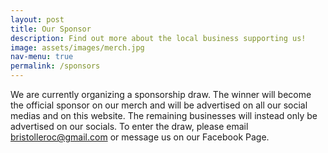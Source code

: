 ```yaml
---
layout: post
title: Our Sponsor
description: Find out more about the local business supporting us!
image: assets/images/merch.jpg
nav-menu: true
permalink: /sponsors
---
```


We are currently organizing a sponsorship draw. The winner will become the official sponsor on our merch and will be advertised on all our social medias and on this website. The remaining businesses will instead only be advertised on our socials. To enter the draw, please email bristolleroc@gmail.com or message us on our Facebook Page. 
